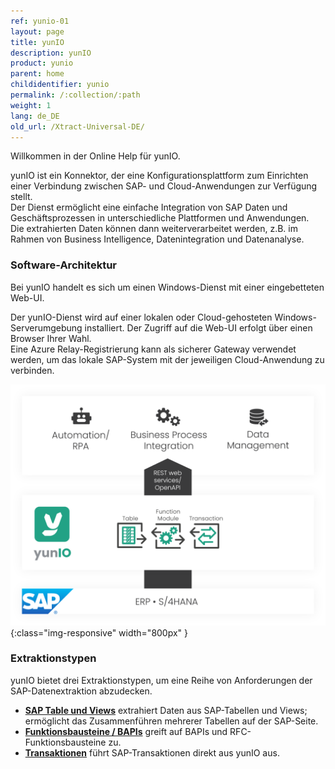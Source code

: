 ```yaml
---
ref: yunio-01
layout: page
title: yunIO
description: yunIO
product: yunio
parent: home
childidentifier: yunio
permalink: /:collection/:path
weight: 1
lang: de_DE
old_url: /Xtract-Universal-DE/
---
```


Willkommen in der Online Help für yunIO. 

yunIO ist ein Konnektor, der eine Konfigurationsplattform zum Einrichten einer Verbindung zwischen SAP- und Cloud-Anwendungen zur Verfügung stellt.<br>
Der Dienst ermöglicht eine einfache Integration von SAP Daten und Geschäftsprozessen in unterschiedliche Plattformen und Anwendungen.<br>
Die extrahierten Daten können dann weiterverarbeitet werden, z.B. im Rahmen von Business Intelligence, Datenintegration und Datenanalyse. 

### Software-Architektur 

Bei yunIO handelt es sich um einen Windows-Dienst mit einer eingebetteten Web-UI.<br>

Der yunIO-Dienst wird auf einer lokalen oder Cloud-gehosteten Windows-Serverumgebung installiert. Der Zugriff auf die Web-UI erfolgt über einen Browser Ihrer Wahl.<br>
Eine Azure Relay-Registrierung kann als sicherer Gateway verwendet werden, um das lokale SAP-System mit der jeweiligen Cloud-Anwendung zu verbinden.

![yunIO-Components](/img/content/yunio/theobald-software_architecture_yunio.png){:class="img-responsive" width="800px" }

### Extraktionstypen

yunIO bietet drei Extraktionstypen, um eine Reihe von Anforderungen der SAP-Datenextraktion abzudecken.

- [**SAP Table und Views**](./table-and-views) extrahiert Daten aus SAP-Tabellen und Views; ermöglicht das Zusammenführen mehrerer Tabellen auf der SAP-Seite.
- [**Funktionsbausteine / BAPIs**](./bapis-and-function-modules) greift auf BAPIs und RFC-Funktionsbausteine zu.
- [**Transaktionen**](./transactions) führt SAP-Transaktionen direkt aus yunIO aus.


